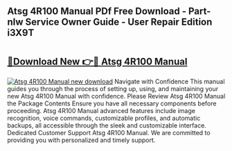## Atsg 4R100 Manual PDf Free Download - Part-nIw Service Owner Guide - User Repair Edition i3X9T

# <h2><a href="http://bc43686.oget.top/?id=Atsg+4R100+Manual">🔗Download New 👉🔴 Atsg 4R100 Manual</a></h2>

[![Atsg 4R100 Manual new download](https://i.imgur.com/5g1atiW.png)](http://bc43686.oget.top/?id=Atsg+4R100+Manual)
Navigate with Confidence This manual guides you through the process of setting up, using, and maintaining your new Atsg 4R100 Manual with confidence. Please Review Atsg 4R100 Manual the Package Contents Ensure you have all necessary components before proceeding. Atsg 4R100 Manual advanced features include image recognition, voice commands, customizable profiles, and automatic backups, all accessible through the sleek and customizable interface. Dedicated Customer Support Atsg 4R100 Manual. We are committed to providing you with personalized and timely support.
